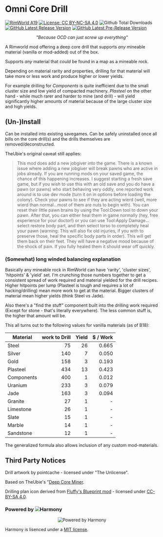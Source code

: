 # Omni Core Drill

[![RimWorld A19](https://img.shields.io/badge/RimWorld-A19-green.svg?style=popout-square)](http://rimworldgame.com/) 
[![License: CC BY-NC-SA 4.0](https://img.shields.io/badge/License-CC%20BY--NC--SA%204.0-lightgrey.svg?style=popout-square)](https://creativecommons.org/licenses/by-nc-sa/4.0/) ![Github Total Downloads](https://img.shields.io/github/downloads-pre/doctorvangogh/MiningShaft/total.svg?style=popout-square)  [![GitHub Latest Release Version](https://img.shields.io/github/release/doctorvangogh/MiningShaft.svg?style=popout-square)](../../releases/latest) [![GitHub Latest Pre-Release Version](https://img.shields.io/github/release/doctorvangogh/MiningShaft/all.svg?style=popout-square)](../../releases)


<p align="center">
<em>"Because OCD can just screw up everything"</em>
</p>

A Rimworld mod offering a deep core drill that supports _any_ mineable material (vanilla or mod-added) out of the box.

Supports _any_ material that _could_ be found in a map as a mineable rock.

Depending on material rarity and properties, drilling for that material will take more or less work and produce higher or lower yields.

For example drilling for _Components_ is quite inefficient due to the small cluster size and low yield of compacted machinery.
_Plasteel_ on the other hand - while much rarer and harder to mine (and drill) - will yield significantly higher amounts of material because of the large cluster size and high yields.

## (Un-)Install

Can be installed into existing savegames. Can be safely uninstalled once all bills on the core drill(s) and the drills themselves are removed/deconstructed.

TheUbie's original caveat still applies:
> This mod does add a new jobgiver into the game. There is a known issue where adding a new jobgiver will break pawns who are active in jobs already. If you are running mods on your saved game, the chance of this happening increases. I suggest starting a fresh save game, but if you wish to use this with an old save and you do have a pawn (or pawns) who start behaving very oddly, one reported work around is to use dev mode (turn it on in options before loading the colony). Check your pawns to see if they are acting wierd (well, more wierd than normal...most of them are nuts to begin with). You can reset their little pawn brains by using the Tool:Down tool to down your pawn. After that, you can either heal them in game normally (hey, free experience for your doctor!) or you can use Tool:Apply Damage... select restore body part, and then select torso to completely heal your pawn (warning: This will also fix old injuries, if you with to preserve those, heal the specific body parts in order). This will get them back on their feet. They will have a negative mood because of the shock of pain. If you fully healed them it should wear off quickly.

### (Somewhat) long winded balancing explanation

Basically any mineable rock in RimWorld can have 'rarity', 'cluster sizes', 'hitpoints' & 'yield' set. I'm crunching those numbers together to get a consistent spread of work required and material yielded for the drill recipes.
Higher hitpoints per lump (Plasteel is tough and requires a lot of hacking/drilling) mean more work to get at the material. Bigger clusters of material mean higher yields (think Steel vs Jade).

Also there's a "find the stuff" component built into the drilling work required (Except for stone - that's literally everywhere). The less common stuff is, the higher that amount will be.

This all turns out to the following values for vanilla materials (as of B18):

Material | work to Drill | Yield | $ / Work
--- | ---: | ---: | ---:
Steel | 75 | 26 | 0.665
Silver | 140 | 7 | 0.050
Gold | 158 | 3 | 0.193
Plasteel | 434 | 13 | 0.423
Components | 400 | 1 | 0.012
Uranium | 233 | 3 | 0.079
Jade | 163 | 3 | 0.094
Granite | 27 | 1 | -
Limestone | 26 | 1 | -
Slate | 15 | 1 | -
Marble | 14 | 1 | -
Sandstone | 12 | 1 | -

The generalized formula also allows inclusion of any custom mod-materials.

## Third Party Notices

Drill artwork by pointcache - licensed under "The Unlicense".

Based on TheUbie's "[Deep Core Miner](https://ludeon.com/forums/index.php?topic=25346.45).

Drilling plan icon derived from [Fluffy's Blueprint mod](https://github.com/FluffierThanThou/Blueprints) - licensed under [CC-BY-SA 4.0](https://creativecommons.org/licenses/by-sa/4.0/).

### Powered by ![Harmony](https://github.com/pardeike/Harmony)

<p align="center">
<img alt="Powered by Harmony" src="https://camo.githubusercontent.com/074bf079275fa90809f51b74e9dd0deccc70328f/68747470733a2f2f7332342e706f7374696d672e6f72672f3538626c31727a33392f6c6f676f2e706e67" />
</p>

Harmony is lisenced under a [MIT license](https://raw.githubusercontent.com/pardeike/Harmony/master/LICENSE).


